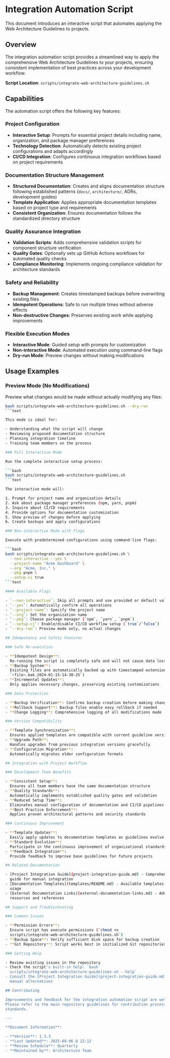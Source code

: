 # Integration Automation Script

This document introduces an interactive script that automates applying the Web
Architecture Guidelines to projects.

## Overview

The integration automation script provides a streamlined way to apply the
comprehensive Web Architecture Guidelines to your projects, ensuring consistent
implementation of best practices across your development workflow.

**Script Location**: `scripts/integrate-web-architecture-guidelines.sh`

## Capabilities

The automation script offers the following key features:

### Project Configuration

- **Interactive Setup**:
  Prompts for essential project details including name, organization, and
  package manager preferences
- **Technology Detection**:
  Automatically detects existing project configurations and adapts accordingly
- **CI/CD Integration**:
  Configures continuous integration workflows based on project requirements

### Documentation Structure Management

- **Structured Documentation**:
  Creates and aligns documentation structure following established patterns
  (`docs/`, `architecture/`, ADRs, development guides)
- **Template Application**:
  Applies appropriate documentation templates based on project type and
  requirements
- **Consistent Organization**:
  Ensures documentation follows the standardized directory structure

### Quality Assurance Integration

- **Validation Scripts**:
  Adds comprehensive validation scripts for component structure verification
- **Quality Gates**:
  Optionally sets up GitHub Actions workflows for automated quality checks
- **Compliance Monitoring**:
  Implements ongoing compliance validation for architecture standards

### Safety and Reliability

- **Backup Management**:
  Creates timestamped backups before overwriting existing files
- **Idempotent Operations**: Safe to run multiple times without adverse effects
- **Non-destructive Changes**:
  Preserves existing work while applying improvements

### Flexible Execution Modes

- **Interactive Mode**: Guided setup with prompts for customization
- **Non-interactive Mode**: Automated execution using command-line flags
- **Dry-run Mode**: Preview changes without making modifications

## Usage Examples

### Preview Mode (No Modifications)

Preview what changes would be made without actually modifying any files:

```bash
bash scripts/integrate-web-architecture-guidelines.sh --dry-run
```text

This mode is ideal for:

- Understanding what the script will change
- Reviewing proposed documentation structure
- Planning integration timeline
- Training team members on the process

### Full Interactive Mode

Run the complete interactive setup process:

```bash
bash scripts/integrate-web-architecture-guidelines.sh
```text

The interactive mode will:

1. Prompt for project name and organization details
2. Ask about package manager preferences (npm, yarn, pnpm)
3. Inquire about CI/CD requirements
4. Provide options for documentation customization
5. Show preview of changes before applying
6. Create backups and apply configurations

### Non-interactive Mode with Flags

Execute with predetermined configurations using command-line flags:

```bash
bash scripts/integrate-web-architecture-guidelines.sh \
  --non-interactive --yes \
  --project-name "Acme Dashboard" \
  --org "Acme, Inc." \
  --pkg pnpm \
  --setup-ci true
```text

#### Available Flags

- `--non-interactive`: Skip all prompts and use provided or default values
- `--yes`: Automatically confirm all operations
- `--project-name`: Specify the project name
- `--org`: Set the organization name
- `--pkg`: Choose package manager (`npm`, `yarn`, `pnpm`)
- `--setup-ci`: Enable/disable CI/CD workflow setup (`true`/`false`)
- `--dry-run`: Preview mode only, no actual changes

## Idempotency and Safety Features

### Safe Re-execution

- **Idempotent Design**:
  Re-running the script is completely safe and will not cause data loss
- **Backup System**:
  Existing files are automatically backed up with timestamped extensions (e.g.,
  `<file>.bak.2024-01-15-14-30-25`)
- **Incremental Updates**:
  Only applies necessary changes, preserving existing customizations

### Data Protection

- **Backup Verification**: Confirms backup creation before making changes
- **Rollback Support**: Backup files enable easy rollback if needed
- **Change Logging**: Comprehensive logging of all modifications made

### Version Compatibility

- **Template Synchronization**:
  Ensures applied templates are compatible with current guideline versions
- **Upgrade Path**:
  Handles upgrades from previous integration versions gracefully
- **Configuration Migration**:
  Automatically migrates older configuration formats

## Integration with Project Workflow

### Development Team Benefits

- **Consistent Setup**:
  Ensures all team members have the same documentation structure
- **Quality Standards**:
  Automatically implements established quality gates and validation
- **Reduced Setup Time**:
  Eliminates manual configuration of documentation and CI/CD pipelines
- **Best Practice Enforcement**:
  Applies proven architectural patterns and security standards

### Continuous Improvement

- **Template Updates**:
  Easily apply updates to documentation templates as guidelines evolve
- **Standard Evolution**:
  Participate in the continuous improvement of organizational standards
- **Feedback Integration**:
  Provide feedback to improve base guidelines for future projects

## Related Documentation

- [Project Integration Guide](project-integration-guide.md) - Comprehensive
  guide for manual integration
- [Documentation Templates](templates/README.md) - Available templates and their
  usage
- [External Documentation Links](external-documentation-links.md) - Additional
  resources and references

## Support and Troubleshooting

### Common Issues

- **Permission Errors**:
  Ensure script has execute permissions (`chmod +x
  scripts/integrate-web-architecture-guidelines.sh`)
- **Backup Space**: Verify sufficient disk space for backup creation
- **Git Repository**: Script works best in initialized Git repositories

### Getting Help

- Review existing issues in the repository
- Check the script's built-in help: `bash
  scripts/integrate-web-architecture-guidelines.sh --help`
- Consult the [Project Integration Guide](project-integration-guide.md) for
  manual alternatives

## Contributing

Improvements and feedback for the integration automation script are welcome.
Please refer to the main repository guidelines for contribution processes and
standards.

---

**Document Information**:

- **Version**: 1.3.3
- **Last Updated**: 2025-09-06 @ 22:12
- **Review Schedule**: Quarterly
- **Maintained by**: Architecture Team
